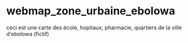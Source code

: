 # webmap_zone_urbaine_ebolowa
ceci est une carte des école, hopitaux; pharmacie, quartiers de la ville d'ebolowa (fictif)
